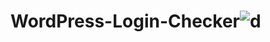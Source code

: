 # WordPress-Login-Checker![d](https://user-images.githubusercontent.com/116445223/207630349-b2bd3405-5d00-4607-be8a-875b3fd1fd0e.png)
